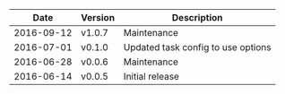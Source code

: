 | Date        | Version | Description |
| ----------- | ------- | ----------- |
| 2016-09-12  | v1.0.7  | Maintenance |
| 2016-07-01  | v0.1.0  | Updated task config to use options |
| 2016-06-28  | v0.0.6  | Maintenance |
| 2016-06-14  | v0.0.5  | Initial release |
